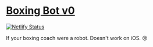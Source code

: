 # [Boxing Bot v0](https://boxingbot.netlify.com)
[![Netlify Status](https://api.netlify.com/api/v1/badges/60fd506c-04a1-4d81-9488-2eef485d64b2/deploy-status)](https://app.netlify.com/sites/boxingbot/deploys)

If your boxing coach were a robot. Doesn't work on iOS. 😢
